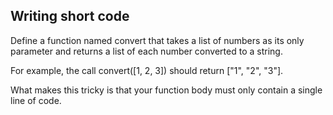 ## Writing short code
Define a function named convert that takes a list of numbers as its only parameter and returns a list of each number converted to a string.

For example, the call convert([1, 2, 3]) should return ["1", "2", "3"].

What makes this tricky is that your function body must only contain a single line of code.